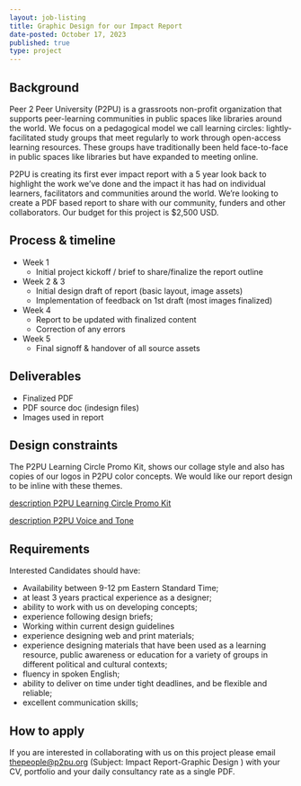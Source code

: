```yaml
---
layout: job-listing
title: Graphic Design for our Impact Report
date-posted: October 17, 2023
published: true
type: project
---
```

## Background

Peer 2 Peer University (P2PU) is a grassroots non-profit organization that supports peer-learning communities in public spaces like libraries around the world. We focus on a pedagogical model we call learning circles: lightly-facilitated study groups that meet regularly to work through open-access learning resources. These groups have traditionally been held face-to-face in public spaces like libraries but have expanded to meeting online.

P2PU is creating its first ever impact report with a 5 year look back to highlight the work we’ve done and the impact it has had on individual learners, facilitators and communities around the world.  We’re looking to create a PDF based report to share with our community, funders and other collaborators. Our budget for this project is $2,500 USD.

## Process & timeline

- Week 1
    - Initial project kickoff / brief to share/finalize the report outline
- Week 2 & 3
    - Initial design draft of report (basic layout, image assets)
    - Implementation of feedback on 1st draft (most images finalized)
- Week 4
    - Report to be updated with finalized content
    - Correction of any errors
- Week 5
    - Final signoff & handover of all source assets

## Deliverables
- Finalized PDF
- PDF source doc (indesign files)
- Images used in report

## Design constraints
The P2PU Learning Circle Promo Kit, shows our collage style and also has copies of our logos in P2PU color concepts.  We would like our report design to be inline with these themes.

[<span class="material-icons material-icons-outlined">description</span> P2PU Learning Circle Promo Kit](https://docs.google.com/presentation/d/1_-Xl0TcniaRjYuK7E8JFMekrMDM3_TLfBHAj6x61AMY/edit?usp=sharing)

[<span class="material-icons material-icons-outlined">description</span> P2PU Voice and Tone](https://docs.google.com/document/d/1nwXBKZgb06zuxVxD_Ri-J2M0_s3uZxb0P6ezqmd2_kM/edit?usp=sharing)

## Requirements
Interested Candidates should have:
- Availability between 9-12 pm Eastern Standard Time;
- at least 3 years practical experience as a designer;
- ability to work with us on developing concepts;
- experience following design briefs;
- Working within current design guidelines
- experience designing web and print materials;
- experience designing materials that have been used as a learning resource, public awareness or education for a variety of groups in different political and cultural contexts;
- fluency in spoken English;
- ability to deliver on time under tight deadlines, and be flexible and reliable;
- excellent communication skills;

## How to apply
If you are interested in collaborating with us on this project please email [thepeople@p2pu.org](mailto:thepeople@p2pu.org) (Subject: Impact Report-Graphic Design ) with your CV, portfolio and your daily consultancy rate as a single PDF.

